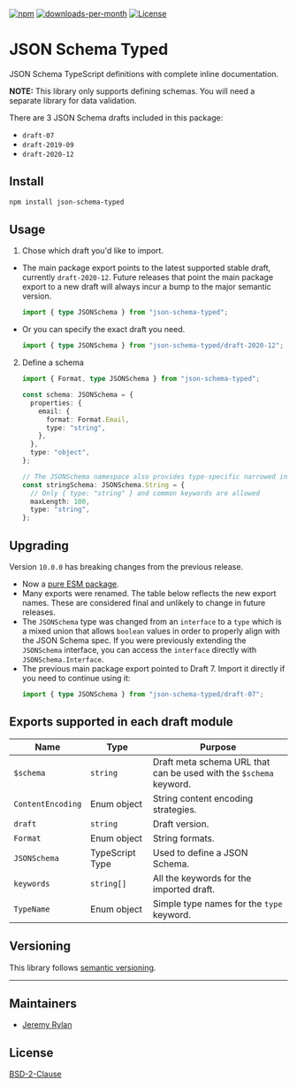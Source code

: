 [![npm](https://img.shields.io/npm/v/json-schema-typed.svg?style=flat-square)](https://npmjs.org/package/json-schema-typed)
[![downloads-per-month](https://img.shields.io/npm/dm/json-schema-typed.svg?style=flat-square&label=npm%20downloads)](https://npmjs.org/package/json-schema-typed)
[![License](https://img.shields.io/badge/license-BSD--2--Clause-blue.svg?style=flat-square)][license]

# JSON Schema Typed

JSON Schema TypeScript definitions with complete inline documentation.

**NOTE:** This library only supports defining schemas. You will need a separate
library for data validation.

There are 3 JSON Schema drafts included in this package:

- `draft-07`
- `draft-2019-09`
- `draft-2020-12`

## Install

```sh
npm install json-schema-typed
```

## Usage

1. Chose which draft you'd like to import.

- The main package export points to the latest supported stable draft, currently
  `draft-2020-12`. Future releases that point the main package export to a new
  draft will always incur a bump to the major semantic version.

  ```ts
  import { type JSONSchema } from "json-schema-typed";
  ```

- Or you can specify the exact draft you need.
  ```ts
  import { type JSONSchema } from "json-schema-typed/draft-2020-12";
  ```

2. Define a schema

   ```ts
   import { Format, type JSONSchema } from "json-schema-typed";

   const schema: JSONSchema = {
     properties: {
       email: {
         format: Format.Email,
         type: "string",
       },
     },
     type: "object",
   };

   // The JSONSchema namespace also provides type-specific narrowed interfaces
   const stringSchema: JSONSchema.String = {
     // Only { type: "string" } and common keywords are allowed
     maxLength: 100,
     type: "string",
   };
   ```

## Upgrading

Version `10.0.0` has breaking changes from the previous release.

- Now a
  [pure ESM package](https://gist.github.com/sindresorhus/a39789f98801d908bbc7ff3ecc99d99c).
- Many exports were renamed. The table below reflects the new export names.
  These are considered final and unlikely to change in future releases.
- The `JSONSchema` type was changed from an `interface` to a `type` which is a
  mixed union that allows `boolean` values in order to properly align with the
  JSON Schema spec. If you were previously extending the `JSONSchema` interface,
  you can access the `interface` directly with `JSONSchema.Interface`.
- The previous main package export pointed to Draft 7. Import it directly if you
  need to continue using it:
  ```ts
  import { type JSONSchema } from "json-schema-typed/draft-07";
  ```

## Exports supported in each draft module

| Name              | Type            | Purpose                                                            |
| ----------------- | --------------- | ------------------------------------------------------------------ |
| `$schema`         | `string`        | Draft meta schema URL that can be used with the `$schema` keyword. |
| `ContentEncoding` | Enum object     | String content encoding strategies.                                |
| `draft`           | `string`        | Draft version.                                                     |
| `Format`          | Enum object     | String formats.                                                    |
| `JSONSchema`      | TypeScript Type | Used to define a JSON Schema.                                      |
| `keywords`        | `string[]`      | All the keywords for the imported draft.                           |
| `TypeName`        | Enum object     | Simple type names for the `type` keyword.                          |

## Versioning

This library follows [semantic versioning](https://semver.org).

---

## Maintainers

- [Jeremy Rylan](https://github.com/jrylan)

## License

[BSD-2-Clause][license]

[license]: https://github.com/jrylan/json-schema-typed/blob/main/dist/node/LICENSE.md

